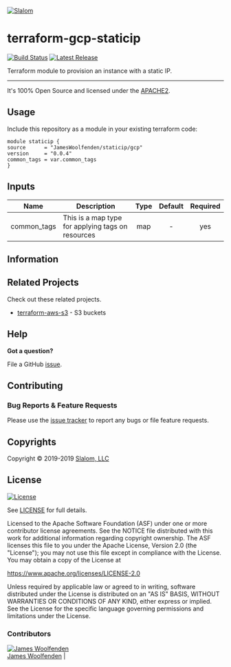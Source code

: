 
[![Slalom][logo]](https://slalom.com)

# terraform-gcp-staticip

 [![Build Status](https://travis-ci.com/JamesWoolfenden/terraform-gcp-staticip.svg?branch=master)](https://travis-ci.com/JamesWoolfenden/terraform-gcp-staticip) [![Latest Release](https://img.shields.io/github/release/JamesWoolfenden/terraform-gcp-staticip.svg)](https://github.com/JamesWoolfenden/terraform-gcp-staticip/releases/latest)

Terraform module to provision an instance with a static IP.

---

It's 100% Open Source and licensed under the [APACHE2](LICENSE).

## Usage

Include this repository as a module in your existing terraform code:

```hcl
module staticip {
source      = "JamesWoolfenden/staticip/gcp"
version     = "0.0.4"
common_tags = var.common_tags
}
```

<!-- BEGINNING OF PRE-COMMIT-TERRAFORM DOCS HOOK -->
## Inputs

| Name | Description | Type | Default | Required |
|------|-------------|:----:|:-----:|:-----:|
| common_tags | This is a map type for applying tags on resources | map | - | yes |
<!-- END OF PRE-COMMIT-TERRAFORM DOCS HOOK -->

## Information

## Related Projects

Check out these related projects.

- [terraform-aws-s3](https://github.com/jameswoolfenden/terraform-aws-s3) - S3 buckets

## Help

**Got a question?**

File a GitHub [issue](https://github.com/JamesWoolfenden/terraform-gcp-staticip/issues).

## Contributing

### Bug Reports & Feature Requests

Please use the [issue tracker](https://github.com/JamesWoolfenden/terraform-gcp-staticip/issues) to report any bugs or file feature requests.

## Copyrights

Copyright © 2019-2019 [Slalom, LLC](https://slalom.com)

## License

[![License](https://img.shields.io/badge/License-Apache%202.0-blue.svg)](https://opensource.org/licenses/Apache-2.0)

See [LICENSE](LICENSE) for full details.

Licensed to the Apache Software Foundation (ASF) under one
or more contributor license agreements.  See the NOTICE file
distributed with this work for additional information
regarding copyright ownership.  The ASF licenses this file
to you under the Apache License, Version 2.0 (the
"License"); you may not use this file except in compliance
with the License.  You may obtain a copy of the License at

<https://www.apache.org/licenses/LICENSE-2.0>

Unless required by applicable law or agreed to in writing,
software distributed under the License is distributed on an
"AS IS" BASIS, WITHOUT WARRANTIES OR CONDITIONS OF ANY
KIND, either express or implied.  See the License for the
specific language governing permissions and limitations
under the License.

### Contributors

  [![James Woolfenden][jameswoolfenden_avatar]][jameswoolfenden_homepage]<br/>[James Woolfenden][jameswoolfenden_homepage] |

  [jameswoolfenden_homepage]: https://github.com/jameswoolfenden
  [jameswoolfenden_avatar]: https://github.com/jameswoolfenden.png?size=150

[logo]: https://gist.githubusercontent.com/JamesWoolfenden/5c457434351e9fe732ca22b78fdd7d5e/raw/15933294ae2b00f5dba6557d2be88f4b4da21201/slalom-logo.png

[website]: https://slalom.com
[github]: https://github.com/jameswoolfenden
[linkedin]: https://www.linkedin.com/company/slalom-consulting/
[twitter]: https://twitter.com/Slalom

[share_twitter]: https://twitter.com/intent/tweet/?text=terraform-gcp-staticip&url=https://github.com/JamesWoolfenden/terraform-gcp-staticip
[share_linkedin]: https://www.linkedin.com/shareArticle?mini=true&title=terraform-gcp-staticip&url=https://github.com/JamesWoolfenden/terraform-gcp-staticip
[share_reddit]: https://reddit.com/submit/?url=https://github.com/JamesWoolfenden/terraform-gcp-staticip
[share_facebook]: https://facebook.com/sharer/sharer.php?u=https://github.com/JamesWoolfenden/terraform-gcp-staticip
[share_email]: mailto:?subject=terraform-gcp-staticip&body=https://github.com/JamesWoolfenden/terraform-gcp-staticip

